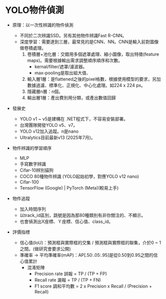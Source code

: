 # YOLO物件偵測

- 原理：以一次性辨識的物件偵測
    - 不同於二次辨識SSD。另有其他物件辨識Fast R-CNN。
    - 深度學習：需要達到三層，最常見的是CNN、NN。CNN是輸入前對圖像做卷積處理。
        1. 卷積層+池化層：交錯用多個遮罩處理、縮小圖像，取出特徵(feature maps)。需要根據輸出需求調整順序順序和次數。
            - kernal/filter/遮罩/濾波器。
            - max-pooling是取出組大值、
        2. 輸入層1層：是flattened之後的pixel格數，根據使用模型的要求，另加數據過濾、標準化、正規化、中心化處理。如224 x 224 px。
        3. 隱藏層n層：n個。
        4. 輸出層1層：產出費別用分類，或產出數值回歸
- 發展史
    - YOLO v1 ~ v5是建構在 .NET程式下，不容易安裝部署。
    - 台灣團隊開發YOLO v5、v7。
    - YOLO v12加入追蹤。n是nano
    - Ultralytics目前最新v13 (2025年7月)。

- 物件辨識的學習順序
    - MLP
    - 手寫數字辨識
    - Cifar-10辨別貓狗
    - COCO 80種物件辨識 (YOLO起始初學，對應YOLO v12 nano)
    - Cifar-100
    - TensorFlow (Google) | PyTorch (Meta)(較易上手)
- 物件追蹤
    - 加入時間序列
    - 以track_id區別，跳號是因為那80種類別有非你關注的、不顯示。
    - 也會偵測出X座標、Ｙ座標、信心值、class_id。

- 評價指標
    - 信心值(IoU)：預測框與實際框的交集 / 預測框與實際框的聯集，介於0 ~ 1之間。(做研究會要求公開)
    - 準確率 -> 平均準確率(mAP)：AP[.50:.05:.95]是從0.50到0.95之間的信心值累計
        - 混淆矩陣
            - Precision rate 誤報 = TP / (TP + FP)
            - Recall rate 漏報 = TP / (TP + FN)
            - F1 score 調和平均數 = 2 x Precision x Recall / (Precision + Recall)

